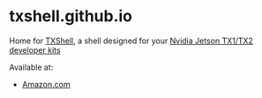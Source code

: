 # txshell.github.io

Home for [TXShell](https://txshell.github.io/), a shell designed for your [Nvidia Jetson TX1/TX2 developer kits](http://www.nvidia.com/object/embedded-systems-dev-kits-modules.html)

Available at:

  - [Amazon.com](https://www.amazon.com/Jiangrui-Acrylic-Shell-Nvidia-Jetson/dp/B072VXYCRZ/)
